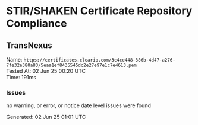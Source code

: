 # STIR/SHAKEN Certificate Repository Compliance

## TransNexus

Name: `https://certificates.clearip.com/3c4ce448-386b-4d47-a276-7fe32e380a83/5eaa1ef8435545dc2e27e97e1c7e4613.pem`\
Tested At: 02 Jun 25 00:20 UTC\
Time: 191ms

### Issues

no warning, or error, or notice date level issues were found

Generated: 02 Jun 25 01:01 UTC